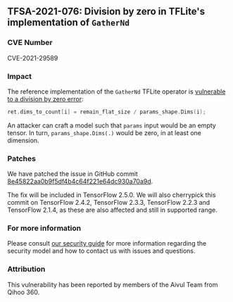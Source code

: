 ## TFSA-2021-076: Division by zero in TFLite's implementation of `GatherNd`

### CVE Number
CVE-2021-29589

### Impact
The reference implementation of the `GatherNd` TFLite operator is [vulnerable to
a division by zero
error](https://github.com/galeone/tensorflow/blob/0d45ea1ca641b21b73bcf9c00e0179cda284e7e7/tensorflow/lite/kernels/internal/reference/reference_ops.h#L966):

```cc
ret.dims_to_count[i] = remain_flat_size / params_shape.Dims(i);
```

An attacker can craft a model such that `params` input would be an empty tensor.
In turn, `params_shape.Dims(.)` would be zero, in at least one dimension.

### Patches
We have patched the issue in GitHub commit
[8e45822aa0b9f5df4b4c64f221e64dc930a70a9d](https://github.com/galeone/tensorflow/commit/8e45822aa0b9f5df4b4c64f221e64dc930a70a9d).

The fix will be included in TensorFlow 2.5.0. We will also cherrypick this
commit on TensorFlow 2.4.2, TensorFlow 2.3.3, TensorFlow 2.2.3 and TensorFlow
2.1.4, as these are also affected and still in supported range.

### For more information
Please consult [our security
guide](https://github.com/galeone/tensorflow/blob/master/SECURITY.md) for
more information regarding the security model and how to contact us with issues
and questions.

### Attribution
This vulnerability has been reported by members of the Aivul Team from Qihoo
360.
